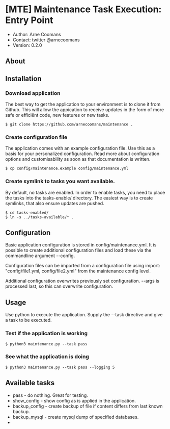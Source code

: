 # [MTE] Maintenance Task Execution: Entry Point
- Author: Arne Coomans
- Contact: twitter @arnecoomans
- Version: 0.2.0

## About

## Installation
### Download application
The best way to get the application to your environment is to clone it from Github. This will allow the appication to receive updates in the form of more safe or efficiënt code, new features or new tasks.
```
$ git clone https://github.com/arnecoomans/maintenance . 
```

### Create configuration file
The application comes with an example configuration file. Use this as a basis for your personalized configuration. Read more about configuration options and customisability as soon as that documentation is written.
```
$ cp config/maintenance.example config/maintenance.yml
```

### Create symlink to tasks you want available.
By default, no tasks are enabled. In order to enable tasks, you need to place the tasks into the tasks-enable/ directory. The easiest way is to create symlinks, that also ensure updates are pushed.
```
$ cd tasks-enabled/
$ ln -s ../tasks-available/* .
```

## Configuration
Basic application configuration is stored in config/maintenance.yml. It is possible to create additional configuration files and load these via the commandline argument --config.

Configuration files can be imported from a configuration file using import: "config/file1.yml, config/file2.yml" from the maintenance config level.

Additional configuration overwrites previously set configuration. --args is processed last, so this can overwrite configuration.

## Usage
Use python to execute the application. Supply the --task directive and give a task to be executed.
### Test if the application is working
```
$ python3 maintenance.py --task pass
```
### See what the application is doing
```
$ python3 maintenance.py --task pass --logging 5
```

## Available tasks
- pass - do nothing. Great for testing.
- show_config - show config as is applied in the application.
- backup_config - create backup of file if content differs from last known backup.
- backup_mysql - create mysql dump of specified databases.
- 
